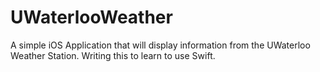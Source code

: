 # UWaterlooWeather
A simple iOS Application that will display information from the UWaterloo Weather Station.  Writing this to learn to use Swift. 
